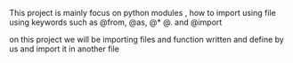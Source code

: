 This project is mainly focus on python modules , how to import using file using keywords such as @from, @as, @* @. and @import

on this project we will be importing files and function written and define by us and import it in another file
